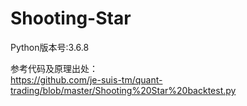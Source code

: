 # Shooting-Star

Python版本号:3.6.8

参考代码及原理出处：<br>
https://github.com/je-suis-tm/quant-trading/blob/master/Shooting%20Star%20backtest.py<br>

